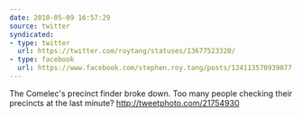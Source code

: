 ```yaml
---
date: 2010-05-09 16:57:29
source: twitter
syndicated:
- type: twitter
  url: https://twitter.com/roytang/statuses/13677523320/
- type: facebook
  url: https://www.facebook.com/stephen.roy.tang/posts/124113570939077
---
```


The Comelec's precinct finder broke down. Too many people checking their precincts at the last minute? http://tweetphoto.com/21754930